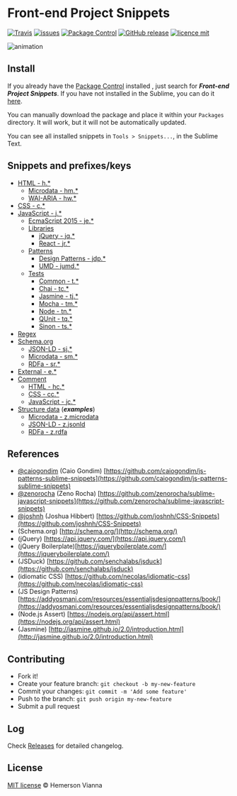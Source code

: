 # Front-end Project Snippets

[![Travis](https://img.shields.io/travis/brazilian-dev/sublime-front-end-snippets.svg?style=flat-square)](https://travis-ci.org/brazilian-dev/sublime-front-end-snippets)
[![issues](https://img.shields.io/github/issues/brazilian-dev/sublime-front-end-snippets.svg?style=flat-square)](https://github.com/brazilian-dev/sublime-front-end-snippets/issues)
[![Package Control](https://img.shields.io/packagecontrol/dt/Front-end%20Project%20Snippets.svg?style=flat-square)](https://packagecontrol.io/packages/Front-end%20Project%20Snippets)
[![GitHub release](https://img.shields.io/github/release/brazilian-dev/sublime-front-end-snippets.svg?style=flat-square)](https://github.com/brazilian-dev/sublime-front-end-snippets/releases)
[![licence mit](https://img.shields.io/badge/license-MIT-blue.svg?style=flat-square)](https://github.com/brazilian-dev/sublime-front-end-snippets/blob/master/LICENSE.md)

![animation](https://cloud.githubusercontent.com/assets/1963897/12625364/a94decc8-c51a-11e5-8546-ca331af65982.gif)

## Install

If you already have the [Package Control](http://wbond.net/sublime_packages/package_control) installed , just search for ***Front-end Project Snippets***. If you have not installed in the Sublime, you can do it [here](http://wbond.net/sublime_packages/package_control/installation).

You can manually download the package and place it within your `Packages` directory. It will work, but it will not be automatically updated.

You can see all installed snippets in `Tools > Snippets...`, in the Sublime Text.

## Snippets and prefixes/keys

- [HTML - h.*](snippets/html/)
  - [Microdata - hm.*](snippets/html/schema/microdata)
  - [WAI-ARIA - hw.*](snippets/html/wai-aria)
- [CSS - c.*](snippets/css/) 
- [JavaScript - j.*](snippets/js/vanilla)
  - [EcmaScript 2015 - je.*](snippets/js/es6/)
  - [Libraries](snippets/js/libraries)
    - [jQuery - jq.*](snippets/js/libraries/jquery)
    - [React - jr.*](snippets/js/libraries/react)
  - [Patterns](snippets/js/patterns)
    - [Design Patterns - jdp.*](snippets/js/patterns/design-patterns)
    - [UMD - jumd.*](snippets/js/patterns/umd)
  - [Tests](snippets/js/tests)
    - [Common - t.*](snippets/js/tests/common)
    - [Chai - tc.*](snippets/js/tests/chai)
    - [Jasmine - tj.*](snippets/js/tests/jasmine)
    - [Mocha - tm.*](snippets/js/tests/mocha)
    - [Node - tn.*](snippets/js/tests/node)
    - [QUnit - tq.*](snippets/js/tests/qunit)
    - [Sinon - ts.*](snippets/js/tests/sinon)
- [Regex](snippets/regex/)
- [Schema.org](snippets/schema)
  - [JSON-LD - sj.*](snippets/schema/json-ld)
  - [Microdata - sm.*](snippets/schema/microdata)
  - [RDFa - sr.*](snippets/schema/rdfa)
- [External - e.*](snippets/external/)
- [Comment](snippets/comment/)
  - [HTML - hc.*](snippets/comment/html)
  - [CSS - cc.*](snippets/comment/css)
  - [JavaScript - jc.*](snippets/comment/js)
- [Structure data](snippets/structured-data) (***examples***)
  - [Microdata - z.microdata](snippets/structured-data/microdata)
  - [JSON-LD - z.jsonld](snippets/structured-data/json-ld)
  - [RDFa - z.rdfa](snippets/structured-data/rdfa)

## References

* [@caiogondim](https://github.com/caiogondim) (Caio Gondim)
  [https://github.com/caiogondim/js-patterns-sublime-snippets](https://github.com/caiogondim/js-patterns-sublime-snippets)
* [@zenorocha](https://github.com/zenorocha) (Zeno Rocha)
  [https://github.com/zenorocha/sublime-javascript-snippets](https://github.com/zenorocha/sublime-javascript-snippets)
* [@joshnh](https://github.com/joshnh) (Joshua Hibbert)
  [https://github.com/joshnh/CSS-Snippets](https://github.com/joshnh/CSS-Snippets)
* (Schema.org) [http://schema.org/](http://schema.org/)
* (jQuery) [https://api.jquery.com/](https://api.jquery.com/)
* (jQuery Boilerplate)[https://jqueryboilerplate.com/](https://jqueryboilerplate.com/)
* (JSDuck) [https://github.com/senchalabs/jsduck](https://github.com/senchalabs/jsduck)
* (idiomatic CSS) [https://github.com/necolas/idiomatic-css](https://github.com/necolas/idiomatic-css)
* (JS Design Patterns) [https://addyosmani.com/resources/essentialjsdesignpatterns/book/](https://addyosmani.com/resources/essentialjsdesignpatterns/book/)
* (Node.js Assert) [https://nodejs.org/api/assert.html](https://nodejs.org/api/assert.html)
* (Jasmine) [http://jasmine.github.io/2.0/introduction.html](http://jasmine.github.io/2.0/introduction.html)

## Contributing

- Fork it!
- Create your feature branch: `git checkout -b my-new-feature`
- Commit your changes: `git commit -m 'Add some feature'`
- Push to the branch: `git push origin my-new-feature`
- Submit a pull request

## Log

Check [Releases](https://github.com/brazilian-dev/sublime-front-end-snippets/releases) for detailed changelog.

## License

[MIT license](http://hemersonvianna.mit-license.org/) © Hemerson Vianna
